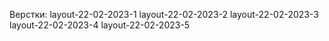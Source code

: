 Верстки:
layout-22-02-2023-1
layout-22-02-2023-2
layout-22-02-2023-3
layout-22-02-2023-4
layout-22-02-2023-5

